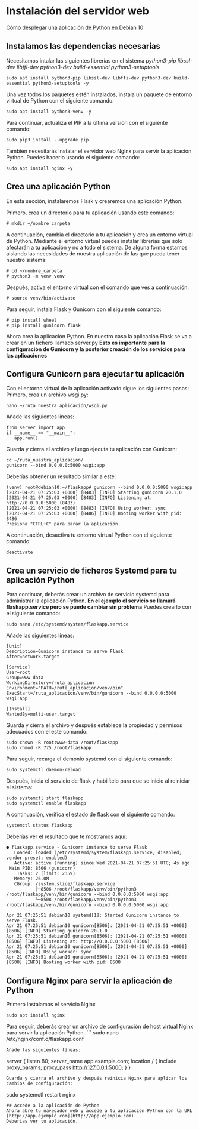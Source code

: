 # Instalación del servidor web

[Cómo desplegar una aplicación de Python en Debian 10](https://help.clouding.io/hc/es/articles/360021332399-C%C3%B3mo-desplegar-una-aplicaci%C3%B3n-de-Python-en-Debian-10)

## Instalamos las dependencias necesarias
Necesitamos intalar las siguientes librerías en el sistema _python3-pip libssl-dev libffi-dev python3-dev build-essential python3-setuptools_
```
sudo apt install python3-pip libssl-dev libffi-dev python3-dev build-essential python3-setuptools -y 
```
Una vez todos los paquetes estén instalados, instala un paquete de entorno virtual de Python con el siguiente comando: 
```
sudo apt install python3-venv -y
```
Para continuar, actualiza el PIP a la última versión con el siguiente comando:
```
sudo pip3 install --upgrade pip
```
También necesitarás instalar el servidor web Nginx para servir la aplicación Python. Puedes hacerlo usando el siguiente comando:
```
sudo apt install nginx -y
```

## Crea una aplicación Python
En esta sección, instalaremos Flask y crearemos una aplicación Python.

Primero, crea un directorio para tu aplicación usando este comando:
```
# mkdir ~/nombre_carpeta
```
A continuación, cambia el directorio a tu aplicación y crea un entorno virtual de Python. Mediante el entorno virtual puedes instalar librerías que solo afectarán a tu aplicación y no a todo el sistema. De alguna forma estamos aislando las necesidades de nuestra aplicación de las que pueda tener nuestro sistema:
```
# cd ~/nombre_carpeta
# python3 -m venv venv
```
Después, activa el entorno virtual con el comando que ves a continuación:
```
# source venv/bin/activate
```
Para seguir, instala Flask y Gunicorn con el siguiente comando:
```
# pip install wheel
# pip install gunicorn flask
```
Ahora crea la aplicación Python. En nuestro caso la aplicación Flask se va a crear en un fichero llamado server.py **Esto es importante para la configuración de Gunicorn y la posterior creación de los servicios para las aplicaciones**

## Configura Gunicorn para ejecutar tu aplicación
Con el entorno virtual de la aplicación activado sigue los siguientes pasos:
Primero, crea un archivo wsgi.py:
```
nano ~/ruta_nuestra_aplicación/wsgi.py
```
Añade las siguientes líneas:
```
from server import app
if __name__ == "__main__":
   app.run()
```
Guarda y cierra el archivo y luego ejecuta tu aplicación con Gunicorn:
```
cd ~/ruta_nuestra_aplicación/
gunicorn --bind 0.0.0.0:5000 wsgi:app
```
Deberías obtener un resultado similar a este:
```
(venv) root@debian10:~/flaskapp# gunicorn --bind 0.0.0.0:5000 wsgi:app
[2021-04-21 07:25:03 +0000] [8483] [INFO] Starting gunicorn 20.1.0
[2021-04-21 07:25:03 +0000] [8483] [INFO] Listening at: http://0.0.0.0:5000 (8483)
[2021-04-21 07:25:03 +0000] [8483] [INFO] Using worker: sync
[2021-04-21 07:25:03 +0000] [8486] [INFO] Booting worker with pid: 8486
Presiona "CTRL+C" para parar la aplicación. 
```
A continuación, desactiva tu entorno virtual Python con el siguiente comando: 
```
deactivate
```
## Crea un servicio de ficheros Systemd para tu aplicación Python
Para continuar, deberás crear un archivo de servicio systemd para administrar la aplicación Python.
**En el ejemplo el servicio se llamará flaskapp.service pero se puede cambiar sin problema**
Puedes crearlo con el siguiente comando:
```
sudo nano /etc/systemd/system/flaskapp.service
```
Añade las siguientes líneas:
```
[Unit]
Description=Gunicorn instance to serve Flask
After=network.target

[Service]
User=root
Group=www-data
WorkingDirectory=/ruta_aplicacion
Environment="PATH=/ruta_aplicacion/venv/bin"
ExecStart=/ruta_aplicacion/venv/bin/gunicorn --bind 0.0.0.0:5000 wsgi:app

[Install]
WantedBy=multi-user.target
```
Guarda y cierra el archivo y después establece la propiedad y permisos adecuados con el este comando:
```
sudo chown -R root:www-data /root/flaskapp
sudo chmod -R 775 /root/flaskapp
```
Para seguir, recarga el demonio systemd con el siguiente comando: 
```
sudo systemctl daemon-reload
```
Después, inicia el servicio de flask y habilítelo para que se inicie al reiniciar el sistema:
```
sudo systemctl start flaskapp
sudo systemctl enable flaskapp
```
A continuación, verifica el estado de flask con el siguiente comando:
```
systemctl status flaskapp
```
Deberías ver el resultado que te mostramos aquí:
```
● flaskapp.service - Gunicorn instance to serve Flask
   Loaded: loaded (/etc/systemd/system/flaskapp.service; disabled; vendor preset: enabled)
   Active: active (running) since Wed 2021-04-21 07:25:51 UTC; 4s ago
 Main PID: 8506 (gunicorn)
    Tasks: 2 (limit: 2359)
   Memory: 26.0M
   CGroup: /system.slice/flaskapp.service
           ├─8506 /root/flaskapp/venv/bin/python3 /root/flaskapp/venv/bin/gunicorn --bind 0.0.0.0:5000 wsgi:app
           └─8508 /root/flaskapp/venv/bin/python3 /root/flaskapp/venv/bin/gunicorn --bind 0.0.0.0:5000 wsgi:app

Apr 21 07:25:51 debian10 systemd[1]: Started Gunicorn instance to serve Flask.
Apr 21 07:25:51 debian10 gunicorn[8506]: [2021-04-21 07:25:51 +0000] [8506] [INFO] Starting gunicorn 20.1.0
Apr 21 07:25:51 debian10 gunicorn[8506]: [2021-04-21 07:25:51 +0000] [8506] [INFO] Listening at: http://0.0.0.0:5000 (8506)
Apr 21 07:25:51 debian10 gunicorn[8506]: [2021-04-21 07:25:51 +0000] [8506] [INFO] Using worker: sync
Apr 21 07:25:51 debian10 gunicorn[8506]: [2021-04-21 07:25:51 +0000] [8508] [INFO] Booting worker with pid: 8508
```

## Configura Nginx para servir la aplicación de Python  
Primero instalamos el servicio Nginx
```
sudo apt install nginx
```
Para seguir, deberás crear un archivo de configuración de host virtual Nginx para servir la aplicación Python.
´´´
sudo nano /etc/nginx/conf.d/flaskapp.conf
```
Añade las siguientes líneas:
```
server {
    listen 80;
    server_name app.example.com;
    location / {
        include proxy_params;
        proxy_pass  http://127.0.0.1:5000;
    }
}
```
Guarda y cierra el archivo y después reinicia Nginx para aplicar los cambios de configuración:
```
sudo systemctl restart nginx
```
## Accede a la aplicación de Python 
Ahora abre tu navegador web y accede a tu aplicación Python con la URL [http://app.ejemplo.com](http://app.ejemplo.com).
Deberías ver tu aplicación.
